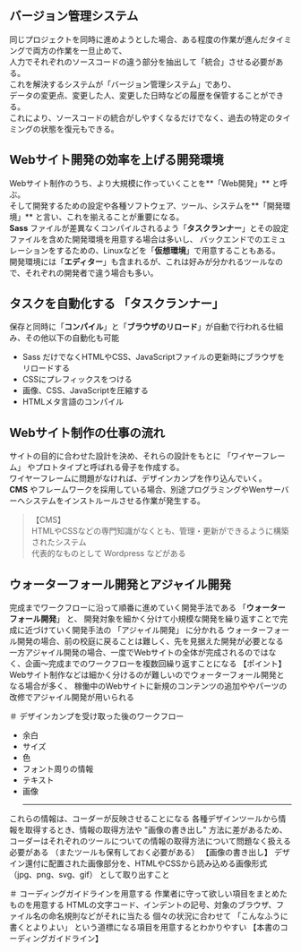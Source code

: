 

## バージョン管理システム 
同じプロジェクトを同時に進めようとした場合、ある程度の作業が進んだタイミングで両方の作業を一旦止めて、  
人力でそれぞれのソースコードの違う部分を抽出して「統合」させる必要がある。  
これを解決するシステムが「バージョン管理システム」であり、  
データの変更点、変更した人、変更した日時などの履歴を保管することができる。  
これにより、ソースコードの統合がしやすくなるだけでなく、過去の特定のタイミングの状態を復元もできる。  

## Webサイト開発の効率を上げる開発環境
Webサイト制作のうち、より大規模に作っていくことを**「Web開発」** と呼ぶ。  
そして開発するための設定や各種ソフトウェア、ツール、システムを**「開発環境」** と言い、これを揃えることが重要になる。  
 **Sass** ファイルが差異なくコンパイルされるよう「**タスクランナー**」とその設定ファイルを含めた開発環境を用意する場合は多いし、
バックエンドでのエミュレーションをするための、Linuxなどを「**仮想環境**」で用意することもある。  
開発環境には「**エディター**」も含まれるが、これは好みが分かれるツールなので、それぞれの開発者で違う場合も多い。

## タスクを自動化する 「タスクランナー」 
保存と同時に「**コンパイル**」と「**ブラウザのリロード**」が自動で行われる仕組み、その他以下の自動化も可能 
* Sass だけでなくHTMLやCSS、JavaScriptファイルの更新時にブラウザをリロードする
* CSSにプレフィックスをつける
* 画像、CSS、JavaScriptを圧縮する
* HTMLメタ言語のコンパイル


## Webサイト制作の仕事の流れ
サイトの目的に合わせた設計を決め、それらの設計をもとに 「ワイヤーフレーム」 やプロトタイプと呼ばれる骨子を作成する。  
ワイヤーフレームに問題がなければ、デザインカンプを作り込んでいく。  
 **CMS** やフレームワークを採用している場合、別途プログラミングやWenサーバーへシステムをインストルールさせる作業が発生する。  
>  【CMS】  
> HTMLやCSSなどの専門知識がなくとも、管理・更新ができるように構築されたシステム  
> 代表的なものとして Wordpress などがある  


## ウォーターフォール開発とアジャイル開発 
完成までワークフローに沿って順番に進めていく開発手法である 「**ウォーターフォール開発**」 と、
開発対象を細かく分けて小規模な開発を繰り返すことで完成に近づけていく開発手法の 「アジャイル開発」 に分かれる 
ウォーターフォール開発の場合、前の校庭に戻ることは難しく、先を見据えた開発が必要となる 
一方アジャイル開発の場合、一度でWebサイトの全体が完成されるのではなく、企画〜完成までのワークフローを複数回繰り返すことになる
	【ポイント】
	Webサイト制作などは細かく分けるのが難しいのでウォーターフォール開発となる場合が多く、
	稼働中のWebサイトに新規のコンテンツの追加ややパーツの改修でアジャイル開発が用いられる


 ＃ デザインカンプを受け取った後のワークフロー 
* 余白
* サイズ
* 色
* フォント周りの情報
* テキスト
* 画像
	 - - - - -
これらの情報は、コーダーが反映させることになる 
各種デザインツールから情報を取得するとき、情報の取得方法や "画像の書き出し" 方法に差があるため、
コーダーはそれぞれのツールについての情報の取得方法について問題なく扱える必要がある 	（またツールも保有しておく必要がある）
	【画像の書き出し】
	デザイン還付に配置された画像部分を、HTMLやCSSから読み込める画像形式 （jpg、png、svg、gif） として取り出すこと


 ＃ コーディングガイドラインを用意する 
作業者に守って欲しい項目をまとめたものを用意する 
HTMLの文字コード、インデントの記号、対象のブラウザ、ファイル名の命名規則などがそれに当たる
個々の状況に合わせて 「こんなふうに書くとよりよい」 という道標になる項目を用意するとわかりやすい
	【本書のコーディングガイドライン】



